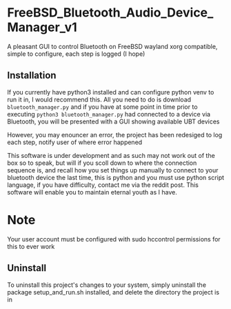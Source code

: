 # FreeBSD_Bluetooth_Audio_Device_Manager_v1
A pleasant GUI to control Bluetooth on FreeBSD wayland xorg compatible, simple to configure, 
each step is logged (I hope)
## Installation
If you currently have python3 installed and can configure python venv to run it in, I would recommend this. All you need to do is download 
`bluetooth_manager.py` and if you have at some point in time prior to executing `python3 bluetooth_manager.py` had connected to a device 
via Bluetooth, you will be presented with a GUI showing available UBT devices

However, you may enouncer an error, the project has been redesiged to log each step, notify user of where error happened

This software is under development and as such may not work out of the box so to speak, but will if you scoll down to where the connection sequence is, and recall how you set things up manually to connect to your bluetooth device the last time, this is python and you must use python script language, if you have difficulty, contact me via the reddit post. This software will enable you to maintain eternal youth as I have.

# Note
Your user account must be configured with sudo hccontrol permissions for this to ever work

## Uninstall

To uninstall this project's changes to your system, simply uninstall the package setup_and_run.sh installed, and delete the directory the project is in
